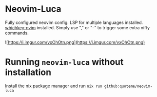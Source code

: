 # Neovim-Luca

Fully configured neovim config. LSP for multiple languages installed.
[whichkey-nvim](https://github.com/folke/which-key.nvim) installed.
Simply use "," or "-" to trigger some extra nifty commands.

![https://i.imgur.com/vxOhOtn.png](https://i.imgur.com/vxOhOtn.png)

# Running `neovim-luca` without installation

Install the nix package manager and run `nix run github:quoteme/neovim-luca`
